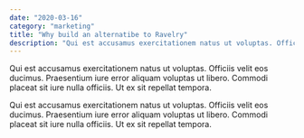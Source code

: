 ```yaml
---
date: "2020-03-16"
category: "marketing"
title: "Why build an alternatibe to Ravelry"
description: "Qui est accusamus exercitationem natus ut voluptas. Officiis velit eos ducimus. Praesentium iure error aliquam voluptas ut libero. Commodi placeat sit iure nulla officiis. Ut ex sit repellat tempora."
---
```


Qui est accusamus exercitationem natus ut voluptas. Officiis velit eos ducimus. Praesentium iure error aliquam voluptas ut libero. Commodi placeat sit iure nulla officiis. Ut ex sit repellat tempora.

Qui est accusamus exercitationem natus ut voluptas. Officiis velit eos ducimus. Praesentium iure error aliquam voluptas ut libero. Commodi placeat sit iure nulla officiis. Ut ex sit repellat tempora.
